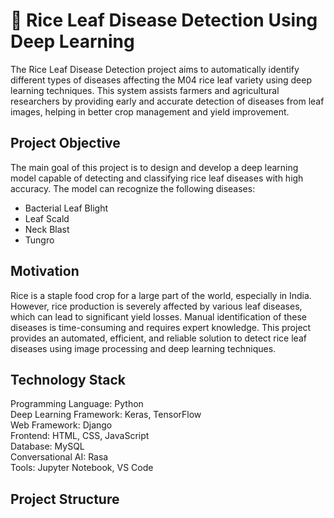 # 🌾 Rice Leaf Disease Detection Using Deep Learning

The Rice Leaf Disease Detection project aims to automatically identify different types of diseases affecting the M04 rice leaf variety using deep learning techniques. This system assists farmers and agricultural researchers by providing early and accurate detection of diseases from leaf images, helping in better crop management and yield improvement.

## Project Objective
The main goal of this project is to design and develop a deep learning model capable of detecting and classifying rice leaf diseases with high accuracy. The model can recognize the following diseases:
- Bacterial Leaf Blight
- Leaf Scald
- Neck Blast
- Tungro

## Motivation
Rice is a staple food crop for a large part of the world, especially in India. However, rice production is severely affected by various leaf diseases, which can lead to significant yield losses. Manual identification of these diseases is time-consuming and requires expert knowledge. This project provides an automated, efficient, and reliable solution to detect rice leaf diseases using image processing and deep learning techniques.

## Technology Stack
Programming Language: Python  
Deep Learning Framework: Keras, TensorFlow  
Web Framework: Django  
Frontend: HTML, CSS, JavaScript  
Database: MySQL  
Conversational AI: Rasa  
Tools: Jupyter Notebook, VS Code

## Project Structure
